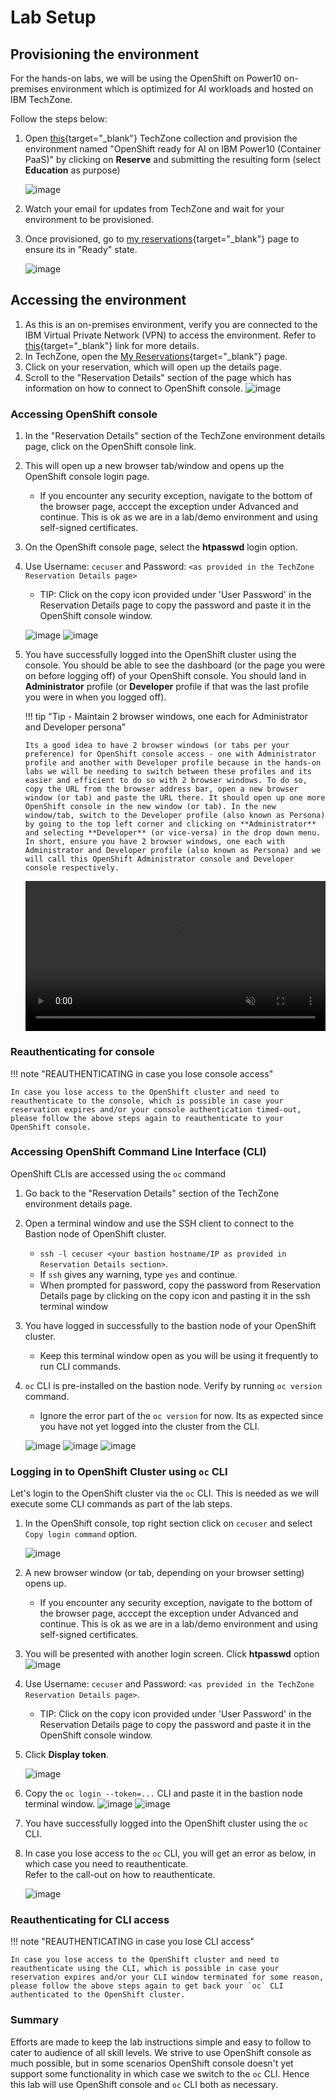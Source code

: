 # Lab Setup

## Provisioning the environment

For the hands-on labs, we will be using the OpenShift on Power10 on-premises environment which is optimized for AI workloads and hosted on IBM TechZone.

Follow the steps below:

1. Open [this](https://techzone.ibm.com/collection/generative-ai-demos-on-ibm-power/environments){target="_blank"} TechZone collection and provision the environment named "OpenShift ready for AI on IBM Power10 (Container PaaS)" by clicking on **Reserve** and submitting the resulting form (select **Education** as purpose)
   
     ![image](https://github.com/user-attachments/assets/7e141798-b557-4584-928d-7ad0ecd24c8c)
   
3. Watch your email for updates from TechZone and wait for your environment to be provisioned.   
4. Once provisioned, go to [my reservations](https://techzone.ibm.com/my/reservations){target="_blank"} page to ensure its in "Ready" state.

     ![image](https://github.com/user-attachments/assets/18e24261-143b-4912-b8ec-285fc6fce394)

## Accessing the environment

1. As this is an on-premises environment, verify you are connected to the IBM Virtual Private Network (VPN) to access the environment. Refer to [this](https://github.com/IBM/itz-support-public/blob/main/IBM-On-premise/IBM-On-premise-Runbooks/configure-vpn.md){target="_blank"} link for more details.
2. In TechZone, open the [My Reservations](https://techzone.ibm.com/my/reservations){target="_blank"} page.
3. Click on your reservation, which will open up the details page.
4. Scroll to the "Reservation Details" section of the page which has information on how to connect to OpenShift console.
   ![image](https://github.com/user-attachments/assets/9e7df820-6a8b-4cc6-9ca3-b2a8cdc7decb)

### Accessing OpenShift console

1. In the "Reservation Details" section of the TechZone environment details page, click on the OpenShift console link.
2. This will open up a new browser tab/window and opens up the OpenShift console login page.
      - If you encounter any security exception, navigate to the bottom of the browser page, acccept the exception under Advanced and continue. This is ok as we are in a lab/demo environment and using self-signed certificates.
4. On the OpenShift console page, select the **htpasswd** login option.
5. Use Username: `cecuser` and Password: `<as provided in the TechZone Reservation Details page>`
      - TIP: Click on the copy icon provided under 'User Password' in the Reservation Details page to copy the password and paste it in the OpenShift console window.

     ![image](https://github.com/user-attachments/assets/b31a361a-b69a-4872-b5a7-a71db2f8f52f)
     ![image](https://github.com/user-attachments/assets/2700ebb0-bf81-4f3f-938d-3ae8a48e7473)

7. You have successfully logged into the OpenShift cluster using the console. You should be able to see the dashboard (or the page you were on before logging off) of your OpenShift console. You should land in **Administrator** profile (or **Developer** profile if that was the last profile you were in when you logged off).
   
   !!! tip "Tip - Maintain 2 browser windows, one each for Administrator and Developer persona"
   
       Its a good idea to have 2 browser windows (or tabs per your preference) for OpenShift console access - one with Administrator profile and another with Developer profile because in the hands-on labs we will be needing to switch between these profiles and its easier and efficient to do so with 2 browser windows. To do so, copy the URL from the browser address bar, open a new browser window (or tab) and paste the URL there. It should open up one more OpenShift console in the new window (or tab). In the new window/tab, switch to the Developer profile (also known as Persona) by going to the top left corner and clicking on **Administrator** and selecting **Developer** (or vice-versa) in the drop down menu. In short, ensure you have 2 browser windows, one each with Administrator and Developer profile (also known as Persona) and we will call this OpenShift Administrator console and Developer console respectively.
   
   <video style="width:100%" muted="true" autoplay="true" loop="true" controls="" alt="type:video">
      <source src="https://github.com/user-attachments/assets/a622a195-00a6-4950-b2e5-686b04fa3401" type="video/mp4">
   </video>
     
### Reauthenticating for console

!!! note "REAUTHENTICATING in case you lose console access"
   
    In case you lose access to the OpenShift cluster and need to reauthenticate to the console, which is possible in case your reservation expires and/or your console authentication timed-out, please follow the above steps again to reauthenticate to your OpenShift console.

### Accessing OpenShift Command Line Interface (CLI)

OpenShift CLIs are accessed using the `oc` command

1. Go back to the "Reservation Details" section of the TechZone environment details page.
2. Open a terminal window and use the SSH client to connect to the Bastion node of OpenShift cluster.
      - `ssh -l cecuser <your bastion hostname/IP as provided in Reservation Details section>`.
      - If `ssh` gives any warning, type `yes` and continue.
      - When prompted for password, copy the password from Reservation Details page by clicking on the copy icon and pasting it in the ssh terminal window
3. You have logged in successfully to the bastion node of your OpenShift cluster.
      - Keep this terminal window open as you will be using it frequently to run CLI commands.
4. `oc` CLI is pre-installed on the bastion node. Verify by running `oc version` command.
      - Ignore the error part of the `oc version` for now. Its as expected since you have not yet logged into the cluster from the CLI.
     
      ![image](https://github.com/user-attachments/assets/0e41ba9f-9f36-41d1-89a2-2116babbacdb)
      ![image](https://github.com/user-attachments/assets/576d86f0-8873-492c-8b13-9433c9f25604)
      ![image](https://github.com/user-attachments/assets/770257da-8d44-4d21-9860-7c6200afd3b6)

### Logging in to OpenShift Cluster using `oc` CLI
Let's login to the OpenShift cluster via the `oc` CLI. This is needed as we will execute some CLI commands as part of the lab steps.

1. In the OpenShift console, top right section click on `cecuser` and select `Copy login command` option.
   
     ![image](https://github.com/user-attachments/assets/64cf7f76-5bb1-477b-9f2c-45451fc80fa3)
   
3. A new browser window (or tab, depending on your browser setting) opens up.
      - If you encounter any security exception, navigate to the bottom of the browser page, acccept the exception under Advanced and continue. This is ok as we are in a lab/demo environment and using self-signed certificates.
4. You will be presented with another login screen. Click **htpasswd** option
   ![image](https://github.com/user-attachments/assets/c3151615-24ba-44ea-8d71-783d39e4ccfb)
5. Use Username: `cecuser` and Password: `<as provided in the TechZone Reservation Details page>`.
      - TIP: Click on the copy icon provided under 'User Password' in the Reservation Details page to copy the password and paste it in the OpenShift console window.
6. Click **Display token**.
   
     ![image](https://github.com/user-attachments/assets/4af10efe-22fc-4d01-86a7-44e2fbbdd10d)
   
7. Copy the `oc login --token=...` CLI and paste it in the bastion node terminal window.
     ![image](https://github.com/user-attachments/assets/75ad62a0-d0a0-45f6-8797-fedad6e5877a)
     ![image](https://github.com/user-attachments/assets/a2753a4c-86d6-49ca-96c8-54f3ed7dbac5)
8. You have successfully logged into the OpenShift cluster using the `oc` CLI.
9. In case you lose access to the `oc` CLI, you will get an error as below, in which case you need to reauthenticate.<br>
   Refer to the call-out on how to reauthenticate.

     ![image](https://github.com/user-attachments/assets/a1e8d00c-64d0-41ab-997c-540378df0544)
   
### Reauthenticating for CLI access

!!! note "REAUTHENTICATING in case you lose CLI access"
      
    In case you lose access to the OpenShift cluster and need to reauthenticate using the CLI, which is possible in case your reservation expires and/or your CLI window terminated for some reason, please follow the above steps again to get back your `oc` CLI authenticated to the OpenShift cluster.

### Summary
Efforts are made to keep the lab instructions simple and easy to follow to cater to audience of all skill levels.
We strive to use OpenShift console as much possible, but in some scenarios OpenShift console doesn't yet support some functionality in which case we switch to the `oc` CLI. Hence this lab will use OpenShift console and `oc` CLI both as necessary.

